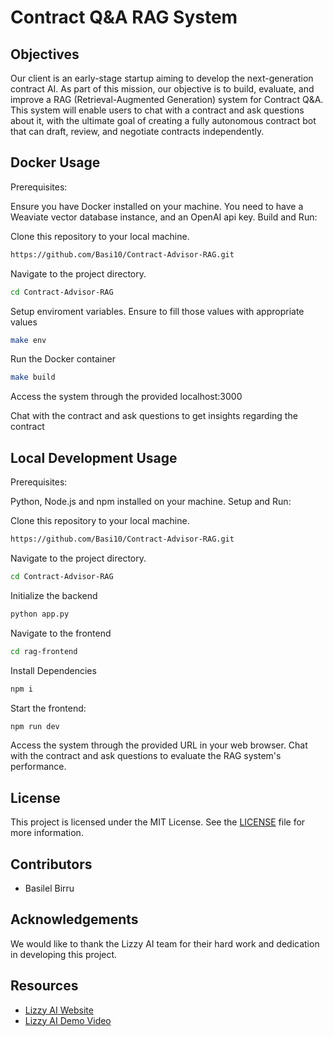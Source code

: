 # Contract Q&A RAG System

## Objectives

Our client is an early-stage startup aiming to develop the next-generation contract AI. As part of this mission, our objective is to build, evaluate, and improve a RAG (Retrieval-Augmented Generation) system for Contract Q&A. This system will enable users to chat with a contract and ask questions about it, with the ultimate goal of creating a fully autonomous contract bot that can draft, review, and negotiate contracts independently.

## Docker Usage

Prerequisites:

Ensure you have Docker installed on your machine. You need to have a Weaviate vector database instance, and an OpenAI api key.
Build and Run:

Clone this repository to your local machine.

```bash
https://github.com/Basi10/Contract-Advisor-RAG.git
```

Navigate to the project directory.

```bash
cd Contract-Advisor-RAG
```

Setup enviroment variables. Ensure to fill those values with appropriate values

```bash
make env
```

Run the Docker container

```bash
make build
```

Access the system through the provided localhost:3000

Chat with the contract and ask questions to get insights regarding the contract

## Local Development Usage

Prerequisites:

Python, Node.js and npm installed on your machine.
Setup and Run:

Clone this repository to your local machine.

```bash
https://github.com/Basi10/Contract-Advisor-RAG.git
```

Navigate to the project directory.

```bash
cd Contract-Advisor-RAG
```

Initialize the backend

```bash
python app.py
```

Navigate to the frontend

```bash
cd rag-frontend
```

Install Dependencies

```bash
npm i
```

Start the frontend:

```bash
npm run dev
```

Access the system through the provided URL in your web browser.
Chat with the contract and ask questions to evaluate the RAG system's performance.

## License

This project is licensed under the MIT License. See the [LICENSE](LICENSE) file for more information.

## Contributors

- Basilel Birru

## Acknowledgements

We would like to thank the Lizzy AI team for their hard work and dedication in developing this project.

## Resources

- [Lizzy AI Website](https://www.lizzyai.com)
- [Lizzy AI Demo Video](https://www.youtube.com/watch?v=1234567890)
